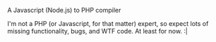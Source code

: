 A Javascript (Node.js) to PHP compiler

I'm not a PHP (or Javascript, for that matter) expert, so expect lots of missing functionality, bugs, and WTF code. At least for now. :|

